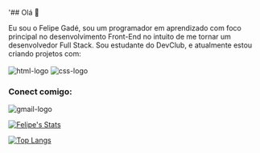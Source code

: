 '## Olá 👋

Eu sou o Felipe Gadé, sou um programador em aprendizado com foco principal no desenvolvimento Front-End no intuito de me tornar um desenvolvedor Full Stack.
Sou estudante do DevClub, e atualmente estou criando projetos com:
<br>
<br>
<img src="https://img.shields.io/badge/HTML5-E34F26?style=for-the-badge&logo=html5&logoColor=white" alt="html-logo"/> 
<img src="https://img.shields.io/badge/CSS3-1572B6?style=for-the-badge&logo=css3&logoColor=white" alt="css-logo"/> 
<br>
### Conect comigo:

<img src="https://img.shields.io/badge/Gmail-D14836?style=for-the-badge&logo=gmail&logoColor=white" alt="gmail-logo"/> 

[![Felipe's Stats](https://github-readme-stats.vercel.app/api?username=felipe-gade)](https://github.com/felipe-gade/github-readme-stats)

[![Top Langs](https://github-readme-stats.vercel.app/api/top-langs/?username=felipe-gade)](https://github.com/anuraghazra/github-readme-stats)

